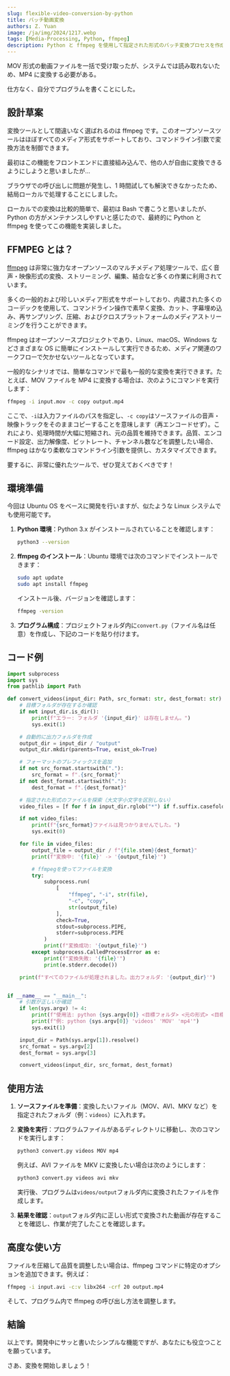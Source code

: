 ```yaml
---
slug: flexible-video-conversion-by-python
title: バッチ動画変換
authors: Z. Yuan
image: /ja/img/2024/1217.webp
tags: [Media-Processing, Python, ffmpeg]
description: Python と ffmpeg を使用して指定された形式のバッチ変換プロセスを作成する。
---
```


MOV 形式の動画ファイルを一括で受け取ったが、システムでは読み取れないため、MP4 に変換する必要がある。

仕方なく、自分でプログラムを書くことにした。

<!-- truncate -->

## 設計草案

変換ツールとして間違いなく選ばれるのは ffmpeg です。このオープンソースツールはほぼすべてのメディア形式をサポートしており、コマンドライン引数で変換方法を制御できます。

最初はこの機能をフロントエンドに直接組み込んで、他の人が自由に変換できるようにしようと思いましたが...

ブラウザでの呼び出しに問題が発生し、1 時間試しても解決できなかったため、結局ローカルで処理することにしました。

ローカルでの変換は比較的簡単で、最初は Bash で書こうと思いましたが、Python の方がメンテナンスしやすいと感じたので、最終的に Python と ffmpeg を使ってこの機能を実装しました。

## FFMPEG とは？

[ffmpeg](https://ffmpeg.org/) は非常に強力なオープンソースのマルチメディア処理ツールで、広く音声・映像形式の変換、ストリーミング、編集、結合など多くの作業に利用されています。

多くの一般的および珍しいメディア形式をサポートしており、内蔵された多くのコーデックを使用して、コマンドライン操作で素早く変換、カット、字幕埋め込み、再サンプリング、圧縮、およびクロスプラットフォームのメディアストリーミングを行うことができます。

ffmpeg はオープンソースプロジェクトであり、Linux、macOS、Windows などさまざまな OS に簡単にインストールして実行できるため、メディア関連のワークフローで欠かせないツールとなっています。

一般的なシナリオでは、簡単なコマンドで最も一般的な変換を実行できます。たとえば、MOV ファイルを MP4 に変換する場合は、次のようにコマンドを実行します：

```bash
ffmpeg -i input.mov -c copy output.mp4
```

ここで、`-i`は入力ファイルのパスを指定し、`-c copy`はソースファイルの音声・映像トラックをそのままコピーすることを意味します（再エンコードせず）。これにより、処理時間が大幅に短縮され、元の品質を維持できます。品質、エンコード設定、出力解像度、ビットレート、チャンネル数などを調整したい場合、ffmpeg はかなり柔軟なコマンドライン引数を提供し、カスタマイズできます。

要するに、非常に優れたツールで、ぜひ覚えておくべきです！

## 環境準備

今回は Ubuntu OS をベースに開発を行いますが、似たような Linux システムでも使用可能です。

1. **Python 環境**：Python 3.x がインストールされていることを確認します：

   ```bash
   python3 --version
   ```

2. **ffmpeg のインストール**：Ubuntu 環境では次のコマンドでインストールできます：

   ```bash
   sudo apt update
   sudo apt install ffmpeg
   ```

   インストール後、バージョンを確認します：

   ```bash
   ffmpeg -version
   ```

3. **プログラム構成**：プロジェクトフォルダ内に`convert.py`（ファイル名は任意）を作成し、下記のコードを貼り付けます。

## コード例

```python
import subprocess
import sys
from pathlib import Path

def convert_videos(input_dir: Path, src_format: str, dest_format: str):
    # 目標フォルダが存在するか確認
    if not input_dir.is_dir():
        print(f"エラー: フォルダ '{input_dir}' は存在しません。")
        sys.exit(1)

    # 自動的に出力フォルダを作成
    output_dir = input_dir / "output"
    output_dir.mkdir(parents=True, exist_ok=True)

    # フォーマットのプレフィックスを追加
    if not src_format.startswith("."):
        src_format = f".{src_format}"
    if not dest_format.startswith("."):
        dest_format = f".{dest_format}"

    # 指定された形式のファイルを探索（大文字小文字を区別しない）
    video_files = [f for f in input_dir.rglob("*") if f.suffix.casefold() == src_format.casefold()]

    if not video_files:
        print(f"{src_format}ファイルは見つかりませんでした。")
        sys.exit(0)

    for file in video_files:
        output_file = output_dir / f"{file.stem}{dest_format}"
        print(f"変換中: '{file}' -> '{output_file}'")

        # ffmpegを使ってファイルを変換
        try:
            subprocess.run(
                [
                    "ffmpeg", "-i", str(file),
                    "-c", "copy",
                    str(output_file)
                ],
                check=True,
                stdout=subprocess.PIPE,
                stderr=subprocess.PIPE
            )
            print(f"変換成功: '{output_file}'")
        except subprocess.CalledProcessError as e:
            print(f"変換失敗: '{file}'")
            print(e.stderr.decode())

    print(f"すべてのファイルが処理されました。出力フォルダ: '{output_dir}'")


if __name__ == "__main__":
    # 引数が正しいか確認
    if len(sys.argv) != 4:
        print(f"使用法: python {sys.argv[0]} <目標フォルダ> <元の形式> <目標形式>")
        print(f"例: python {sys.argv[0]} 'videos' 'MOV' 'mp4'")
        sys.exit(1)

    input_dir = Path(sys.argv[1]).resolve()
    src_format = sys.argv[2]
    dest_format = sys.argv[3]

    convert_videos(input_dir, src_format, dest_format)
```

## 使用方法

1. **ソースファイルを準備**：変換したいファイル（MOV、AVI、MKV など）を指定されたフォルダ（例：`videos`）に入れます。

2. **変換を実行**：プログラムファイルがあるディレクトリに移動し、次のコマンドを実行します：

   ```bash
   python3 convert.py videos MOV mp4
   ```

   例えば、AVI ファイルを MKV に変換したい場合は次のようにします：

   ```bash
   python3 convert.py videos avi mkv
   ```

   実行後、プログラムは`videos/output`フォルダ内に変換されたファイルを作成します。

3. **結果を確認**：`output`フォルダ内に正しい形式で変換された動画が存在することを確認し、作業が完了したことを確認します。

## 高度な使い方

ファイルを圧縮して品質を調整したい場合は、ffmpeg コマンドに特定のオプションを追加できます。例えば：

```bash
ffmpeg -i input.avi -c:v libx264 -crf 20 output.mp4
```

そして、プログラム内で ffmpeg の呼び出し方法を調整します。

## 結論

以上です。開発中にサッと書いたシンプルな機能ですが、あなたにも役立つことを願っています。

さあ、変換を開始しましょう！
